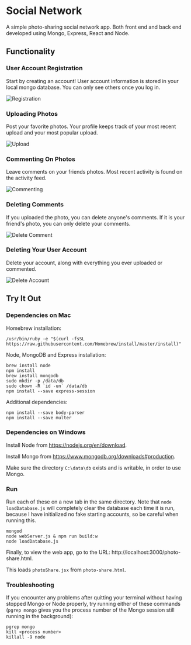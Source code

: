 # Social Network

A simple photo-sharing social network app. Both front end and back end developed using Mongo, Express, React and Node.

## Functionality

### User Account Registration

Start by creating an account! User account information is stored in your local mongo database. You can only see others once you log in.

![Registration](./demo/registration.gif)

### Uploading Photos

Post your favorite photos. Your profile keeps track of your most recent upload and your most popular upload.

![Upload](./demo/upload.gif)

### Commenting On Photos

Leave comments on your friends photos. Most recent activity is found on the activity feed.

![Commenting](./demo/commenting.gif)

### Deleting Comments

If you uploaded the photo, you can delete anyone's comments. If it is your friend's photo, you can only delete your comments.

![Delete Comment](./demo/delete_comment.gif)

### Deleting Your User Account

Delete your account, along with everything you ever uploaded or commented.

![Delete Account](./demo/delete_account.gif)

## Try It Out

### Dependencies on Mac

Homebrew installation:

    /usr/bin/ruby -e "$(curl -fsSL https://raw.githubusercontent.com/Homebrew/install/master/install)"

Node, MongoDB and Express installation:

    brew install node
    npm install
    brew install mongodb
    sudo mkdir -p /data/db
    sudo chown -R `id -un` /data/db
    npm install --save express-session

Additional dependencies:

    npm install --save body-parser
    npm install --save multer

### Dependencies on Windows

Install Node from https://nodejs.org/en/download.

Install Mongo from https://www.mongodb.org/downloads#production.

Make sure the directory `C:\data\db` exists and is writable, in order to use Mongo.

### Run

Run each of these on a new tab in the same directory. Note that `node loadDatabase.js` will completely clear the database each time it is run, because I have initialized no fake starting accounts, so be careful when running this.

    mongod
    node webServer.js & npm run build:w
    node loadDatabase.js

Finally, to view the web app, go to the URL: http://localhost:3000/photo-share.html.

This loads `photoShare.jsx` from `photo-share.html`.

### Troubleshooting

If you encounter any problems after quitting your terminal without having stopped Mongo or Node properly, try running either of these commands (`pgrep mongo` gives you the process number of the Mongo session still running in the background):

    pgrep mongo
    kill <process number>
    killall -9 node
